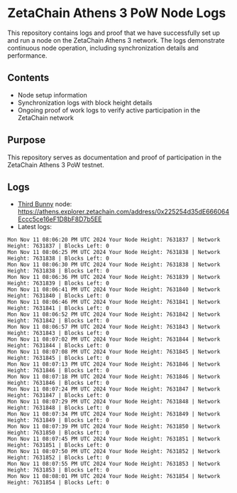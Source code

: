# ZetaChain Athens 3 PoW Node Logs
This repository contains logs and proof that we have successfully set up and run a node on the ZetaChain Athens 3 network. The logs demonstrate continuous node operation, including synchronization details and performance.

## Contents
- Node setup information
- Synchronization logs with block height details
- Ongoing proof of work logs to verify active participation in the ZetaChain network

## Purpose
This repository serves as documentation and proof of participation in the ZetaChain Athens 3 PoW testnet.

## Logs

- [Third Bunny](https://thirdbunny.xyz/) node: https://athens.explorer.zetachain.com/address/0x225254d35dE666064Eccc5ce16eF1D8bF8D7b5EE
- Latest logs:
```
Mon Nov 11 08:06:20 PM UTC 2024 Your Node Height: 7631837 | Network Height: 7631837 | Blocks Left: 0
Mon Nov 11 08:06:25 PM UTC 2024 Your Node Height: 7631838 | Network Height: 7631838 | Blocks Left: 0
Mon Nov 11 08:06:30 PM UTC 2024 Your Node Height: 7631838 | Network Height: 7631838 | Blocks Left: 0
Mon Nov 11 08:06:36 PM UTC 2024 Your Node Height: 7631839 | Network Height: 7631839 | Blocks Left: 0
Mon Nov 11 08:06:41 PM UTC 2024 Your Node Height: 7631840 | Network Height: 7631840 | Blocks Left: 0
Mon Nov 11 08:06:46 PM UTC 2024 Your Node Height: 7631841 | Network Height: 7631841 | Blocks Left: 0
Mon Nov 11 08:06:52 PM UTC 2024 Your Node Height: 7631842 | Network Height: 7631842 | Blocks Left: 0
Mon Nov 11 08:06:57 PM UTC 2024 Your Node Height: 7631843 | Network Height: 7631843 | Blocks Left: 0
Mon Nov 11 08:07:02 PM UTC 2024 Your Node Height: 7631844 | Network Height: 7631844 | Blocks Left: 0
Mon Nov 11 08:07:08 PM UTC 2024 Your Node Height: 7631845 | Network Height: 7631845 | Blocks Left: 0
Mon Nov 11 08:07:13 PM UTC 2024 Your Node Height: 7631846 | Network Height: 7631846 | Blocks Left: 0
Mon Nov 11 08:07:18 PM UTC 2024 Your Node Height: 7631846 | Network Height: 7631846 | Blocks Left: 0
Mon Nov 11 08:07:24 PM UTC 2024 Your Node Height: 7631847 | Network Height: 7631847 | Blocks Left: 0
Mon Nov 11 08:07:29 PM UTC 2024 Your Node Height: 7631848 | Network Height: 7631848 | Blocks Left: 0
Mon Nov 11 08:07:34 PM UTC 2024 Your Node Height: 7631849 | Network Height: 7631849 | Blocks Left: 0
Mon Nov 11 08:07:39 PM UTC 2024 Your Node Height: 7631850 | Network Height: 7631850 | Blocks Left: 0
Mon Nov 11 08:07:45 PM UTC 2024 Your Node Height: 7631851 | Network Height: 7631851 | Blocks Left: 0
Mon Nov 11 08:07:50 PM UTC 2024 Your Node Height: 7631852 | Network Height: 7631852 | Blocks Left: 0
Mon Nov 11 08:07:55 PM UTC 2024 Your Node Height: 7631853 | Network Height: 7631853 | Blocks Left: 0
Mon Nov 11 08:08:01 PM UTC 2024 Your Node Height: 7631854 | Network Height: 7631854 | Blocks Left: 0
```

